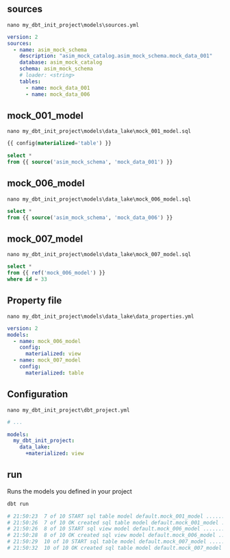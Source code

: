 ## sources
`nano my_dbt_init_project\models\sources.yml`
```yml
version: 2
sources:
  - name: asim_mock_schema
    description: "asim_mock_catalog.asim_mock_schema.mock_data_001"
    database: asim_mock_catalog
    schema: asim_mock_schema
    # loader: <string>
    tables:
      - name: mock_data_001
      - name: mock_data_006
```


## mock_001_model
`nano my_dbt_init_project\models\data_lake\mock_001_model.sql`
```sql
{{ config(materialized='table') }}

select *
from {{ source('asim_mock_schema', 'mock_data_001') }}
```


## mock_006_model
`nano my_dbt_init_project\models\data_lake\mock_006_model.sql`
```sql
select *
from {{ source('asim_mock_schema', 'mock_data_006') }}
```


## mock_007_model
`nano my_dbt_init_project\models\data_lake\mock_007_model.sql`
```sql
select *
from {{ ref('mock_006_model') }}
where id = 33
```


## Property file
`nano my_dbt_init_project\models\data_lake\data_properties.yml`
```yml
version: 2
models:
  - name: mock_006_model
    config:
      materialized: view
  - name: mock_007_model
    config:
      materialized: table
```


## Configuration 
`nano my_dbt_init_project\dbt_project.yml`
```yml
# ...

models:
  my_dbt_init_project:
    data_lake:
      +materialized: view
```


## run
Runs the models you defined in your project
```bash
dbt run

# 21:50:23  7 of 10 START sql table model default.mock_001_model ........................... [RUN]
# 21:50:26  7 of 10 OK created sql table model default.mock_001_model ...................... [OK in 2.68s]
# 21:50:26  8 of 10 START sql view model default.mock_006_model ............................ [RUN]
# 21:50:28  8 of 10 OK created sql view model default.mock_006_model ....................... [OK in 1.67s]
# 21:50:29  10 of 10 START sql table model default.mock_007_model .......................... [RUN]
# 21:50:32  10 of 10 OK created sql table model default.mock_007_model ..................... [OK in 3.03s]
```
